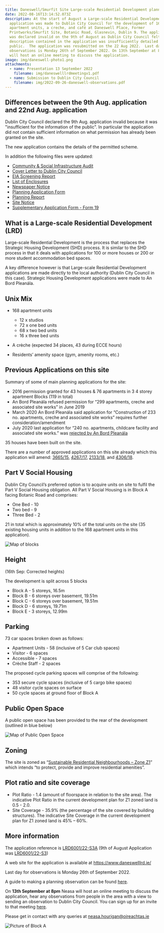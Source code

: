 ```yaml
---
title: Daneswell/Smurfit Site Large-scale Residential Development planning application
date: 2022-08-16T13:14:52.073Z
description: At the start of August a Large-scale Residential Development
  application was made to Dublin City Council for the development of 168
  apartment units, a creche, and café at Daneswell Place, Former
  Printworks/Smurfit Site, Botanic Road, Glasnevin, Dublin 9. The application
  was declared invalid on the 9th of August as Dublin City Council felt the
  description contained in the application was insufficiently detailed for the
  public.  The application was resubmitted on the 22 Aug 2022.  Last day for
  observations is Monday 26th of September 2022. On 13th September at 8pm Neasa
  will host an online meeting to discuss the application.
image: img/daneswell-photo1.png
attachments:
  - name: Presentation 13 September 2022
    filename: img/daneswelllrdmeetingv1.pdf
  - name: Submission to Dublin City Council
    filename: img/2022-09-26-daneswell-observations.pdf
---
```

## Differences between the 9th Aug. application and 22nd Aug. application

Dublin City Council declared the 9th Aug. application invalid because it was "insufficient for the information of the public".  In particular the application did not contain sufficient information on what permission has already been granted on the site. 

The new application contains the details of the permitted scheme.

In addition the following files were updated:

* [Community & Social Infrastructure Audit](https://www.daneswelllrd.ie/sites/default/files/docs/Community%20%26%20Social%20Infrastructure%20Audit.pdf)
* [Cover Letter to Dublin City Council](https://www.daneswelllrd.ie/sites/default/files/docs/Cover%20Letter%20to%20Dublin%20City%20Council.pdf)
* [EIA Screening Report](https://www.daneswelllrd.ie/sites/default/files/docs/EIA%20Screening%20Report.pdf)
* [List of Enclosures](https://www.daneswelllrd.ie/sites/default/files/docs/List%20of%20Enclosures%20.pdf)[](https://www.daneswelllrd.ie/sites/default/files/docs/Newspaper%20Notice.pdf)
* [Newspaper Notice](https://www.daneswelllrd.ie/sites/default/files/docs/Newspaper%20Notice.pdf)
* [Planning Application Form](https://www.daneswelllrd.ie/sites/default/files/docs/Planning%20Application%20Form.pdf)
* [Planning Report](https://www.daneswelllrd.ie/sites/default/files/docs/Planning%20Report.pdf)
* [Site Notice](https://www.daneswelllrd.ie/sites/default/files/docs/Site%20Notice.pdf)
* [Supplementary Application Form - Form 19](https://www.daneswelllrd.ie/sites/default/files/docs/Supplementary%20Application%20Form%20-%20Form%2019.pdf)

## What is a Large-scale Residential Development (LRD)

Large-scale Residential Development is the process that replaces the Strategic Housing Development (SHD) process. It is similar to the SHD process in that it deals with applications for 100 or more houses or 200 or more student accommodation bed spaces.

A key difference however is that Large-scale Residential Development applications are made directly to the local authority (Dublin City Council in this case). Strategic Housing Development applications were made to An Bord Pleanála.

## Unix Mix

* 168 apartment units 

  * 12 x studios
  * 72 x one bed units
  * 68 x two bed units
  * 16 x three bed units
* A crèche (expected 34 places, 43 during ECCE hours)
* Residents’ amenity space (gym, amenity rooms, etc.)

## Previous Applications on this site

Summary of some of main planning applications for the site:

* 2016 permission granted for 43 houses & 76 apartments in 3 4
  storey apartment Blocks (119 in total)
* An Bord Pleanála refused permission for “299 apartments, creche
  and associated site works” in June 2019
* March 2020 An Bord Pleanála said application for “Construction of
  233 no. apartments, creche and associated site works” requires
  further consideration/amendment
* July 2020 last application for “240 no. apartments, childcare
  facility and associated site works.” was [rejected by An Bord Pleanála](https://neasahourigan.com/post/an-bord-plean%C3%A1la-decides-to-reject-planning-application-for-botanic-shd-at-daneswell/)

35 houses have been built on the site.

There are a number of approved applications on this site already which this application will amend: [3665/15](https://planning.agileapplications.ie/dublincity/application-details/112961), [4267/17](https://planning.agileapplications.ie/dublincity/application-details/124432), [2133/18](https://planning.agileapplications.ie/dublincity/application-details/125432), and [4306/18](https://planning.agileapplications.ie/dublincity/application-details/129846).

## Part V Social Housing

Dublin City Council’s preferred option is to acquire units on site to fulfil the Part V Social Housing obligation. All Part V Social Housing is in Block A facing Botanic Road and comprises:

* One Bed - 10 
* Two bed - 9
* Three Bed - 2

21 in total which is approximately 10% of the total units on the site (35 existing housing units in addition to the 168 apartment units in this application).

![Map of blocks](/img/daneswell-partv.png "Map of blocks")

## Height
(16th Sep: Corrected heights)

The development is split across 5 blocks

* Block A - 5 storeys, 16.5m
* Block B - 6 storeys over basement, 19.51m
* Block C - 6 storeys over basement, 19.51m
* Block D - 6 storeys, 19.71m
* Block E - 3 storeys, 12.99m

## Parking

73 car spaces broken down as follows:

* Apartment Units - 58 (inclusive of 5 Car club spaces)
* Visitor - 6 spaces
* Accessible - 7 spaces
* Crèche Staff - 2 spaces

The proposed cycle parking spaces will comprise of the following:

* 353 secure cycle spaces (inclusive of 5 cargo bike spaces)
* 48 visitor cycle spaces on surface
* 50 cycle spaces at ground floor of Block A

## Public Open Space

A public open space has been provided to the rear of the development (outlined in blue below)

![Map of Public Open Space](/img/daneswell-pos.png "Map of Public Open Space")

## Zoning

The site is zoned as “[Sustainable Residential Neighbourhoods – Zone Z1](https://www.dublincity.ie/dublin-city-development-plan-2016-2022/14-land-use-zoning/148-primary-land-use-zoning-categories/1481-sustainable-residential-neighbourhoods-zone-z1)” which intends “to protect, provide and improve residential amenities”.

## Plot ratio and site coverage

* Plot Ratio - 1.4 (amount of floorspace in relation to the site area). The indicative Plot Ratio in the current development plan for Z1 zoned land is 0.5 - 2.0.
* Site Coverage - 35.9% (the percentage of the site covered by building structures). The indicative Site Coverage in the current development plan for Z1 zoned land is 45% – 60%.

## More information

The application reference is [LRD6001/22-S3A](https://planning.agileapplications.ie/dublincity/application-details/151700) (9th of August Application was [LRD6001/22-S3](https://planning.agileapplications.ie/dublincity/application-details/151411))

A web site for the application is available at <https://www.daneswelllrd.ie/>

Last day for observations is Monday 26th of September 2022.

A guide to making a planning observation can be found [here](https://neasahourigan.com/post/planning-observation/).

On **13th September at 8pm** Neasa will host an online meeting to discuss the application, hear any observations from people in the area with a view to sending an observation to Dublin City Council.   You can sign up for an invite to that meeting [here](https://m.neasahourigan.com/daneswell).

Please get in contact with any queries at [neasa.hourigan@oireachtas.ie](mailto:neasa.hourigan@oireachtas.ie?subject=Daneswell%20application&body=Dear%20Neasa%0D%0A%0D%0A)


![Picture of Block A](/img/daneswell-photo2.png "Picture of Block A")
